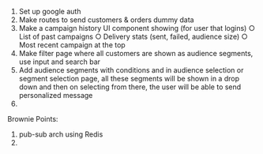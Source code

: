 1. Set up google auth
2. Make routes to send customers & orders dummy data
3. Make a campaign history UI component showing (for user that logins)
    ○ List of past campaigns 
    ○ Delivery stats (sent, failed, audience size) 
    ○ Most recent campaign at the top 
4. Make filter page where all customers are shown as audience segments, use input and search bar
5. Add audience segments with conditions and in audience selection or segment selection page, all these segments will be shown in a drop down and then on selecting from there, the user will be able to send personalized message
6. 

Brownie Points: 
1. pub-sub arch using Redis
2. 
